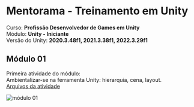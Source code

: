 # Mentorama - Treinamento em Unity

Curso: **Profissão Desenvolvedor de Games em Unity**<br />
Módulo: **Unity - Iniciante**<br />
Versão do Unity: **2020.3.48f1, 2021.3.38f1, 2022.3.29f1**<br />

## Módulo 01
Primeira atividade do módulo:<br />
Ambientalizar-se na ferramenta Unity: hierarquia, cena, layout.<br/>
[Arquivos da atividade]()

<img src="" alt="módulo 01"/>

